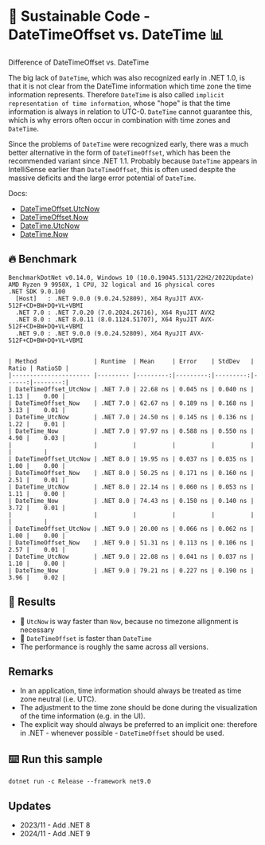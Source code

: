 # 🌳 Sustainable Code - DateTimeOffset vs. DateTime  📊

Difference of DateTimeOffset vs. DateTime

The big lack of `DateTime`, which was also recognized early in .NET 1.0, is that it is not clear from the DateTime information which time zone the time information represents. Therefore `DateTime` is also called `implicit representation of time information`, whose "hope" is that the time information is always in relation to UTC-0. `DateTime` cannot guarantee this, which is why errors often occur in combination with time zones and `DateTime`.

Since the problems of `DateTime` were recognized early, there was a much better alternative in the form of `DateTimeOffset`, which has been the recommended variant since .NET 1.1. Probably because `DateTime` appears in IntelliSense earlier than `DateTimeOffset`, this is often used despite the massive deficits and the large error potential of `DateTime`.

Docs:
- [DateTimeOffset.UtcNow](https://learn.microsoft.com/de-de/dotnet/api/system.datetimeoffset.utcnow?view=net-6.0view=net-6.0&WT.mc_id=DT-MVP-5001507)
- [DateTimeOffset.Now](https://learn.microsoft.com/de-de/dotnet/api/system.datetimeoffset.now?view=net-6.0?view=net-6.0&WT.mc_id=DT-MVP-5001507)
- [DateTime.UtcNow](https://learn.microsoft.com/de-de/dotnet/api/system.datetime.utcnow?view=net-6.0?view=net-6.0&WT.mc_id=DT-MVP-5001507)
- [DateTime.Now](https://learn.microsoft.com/de-de/dotnet/api/system.datetime.utcnow?view=net-6.0?view=net-6.0&WT.mc_id=DT-MVP-5001507)

## 🔥 Benchmark

```shell
BenchmarkDotNet v0.14.0, Windows 10 (10.0.19045.5131/22H2/2022Update)
AMD Ryzen 9 9950X, 1 CPU, 32 logical and 16 physical cores
.NET SDK 9.0.100
  [Host]   : .NET 9.0.0 (9.0.24.52809), X64 RyuJIT AVX-512F+CD+BW+DQ+VL+VBMI
  .NET 7.0 : .NET 7.0.20 (7.0.2024.26716), X64 RyuJIT AVX2
  .NET 8.0 : .NET 8.0.11 (8.0.1124.51707), X64 RyuJIT AVX-512F+CD+BW+DQ+VL+VBMI
  .NET 9.0 : .NET 9.0.0 (9.0.24.52809), X64 RyuJIT AVX-512F+CD+BW+DQ+VL+VBMI


| Method                | Runtime  | Mean     | Error    | StdDev   | Ratio | RatioSD |
|---------------------- |--------- |---------:|---------:|---------:|------:|--------:|
| DateTimeOffset_UtcNow | .NET 7.0 | 22.68 ns | 0.045 ns | 0.040 ns |  1.13 |    0.00 |
| DateTimeOffset_Now    | .NET 7.0 | 62.67 ns | 0.189 ns | 0.168 ns |  3.13 |    0.01 |
| DateTime_UtcNow       | .NET 7.0 | 24.50 ns | 0.145 ns | 0.136 ns |  1.22 |    0.01 |
| DateTime_Now          | .NET 7.0 | 97.97 ns | 0.588 ns | 0.550 ns |  4.90 |    0.03 |
|                       |          |          |          |          |       |         |
| DateTimeOffset_UtcNow | .NET 8.0 | 19.95 ns | 0.037 ns | 0.035 ns |  1.00 |    0.00 |
| DateTimeOffset_Now    | .NET 8.0 | 50.25 ns | 0.171 ns | 0.160 ns |  2.51 |    0.01 |
| DateTime_UtcNow       | .NET 8.0 | 22.14 ns | 0.060 ns | 0.053 ns |  1.11 |    0.00 |
| DateTime_Now          | .NET 8.0 | 74.43 ns | 0.150 ns | 0.140 ns |  3.72 |    0.01 |
|                       |          |          |          |          |       |         |
| DateTimeOffset_UtcNow | .NET 9.0 | 20.00 ns | 0.066 ns | 0.062 ns |  1.00 |    0.00 |
| DateTimeOffset_Now    | .NET 9.0 | 51.31 ns | 0.113 ns | 0.106 ns |  2.57 |    0.01 |
| DateTime_UtcNow       | .NET 9.0 | 22.08 ns | 0.041 ns | 0.037 ns |  1.10 |    0.00 |
| DateTime_Now          | .NET 9.0 | 79.21 ns | 0.227 ns | 0.190 ns |  3.96 |    0.02 |

```

## 🏁 Results

- 🚀 `UtcNow` is way faster than `Now`, because no timezone allignment is necessary
- 🚀 `DateTimeOffset` is faster than `DateTime`
- The performance is roughly the same across all versions.

## Remarks

- In an application, time information should always be treated as time zone neutral (i.e. UTC).
- The adjustment to the time zone should be done during the visualization of the time information (e.g. in the UI).
- The explicit way should always be preferred to an implicit one: therefore in .NET - whenever possible - `DateTimeOffset` should be used.

## ⌨️ Run this sample

```shell
dotnet run -c Release --framework net9.0
```

## Updates

- 2023/11 - Add .NET 8
- 2024/11 - Add .NET 9
